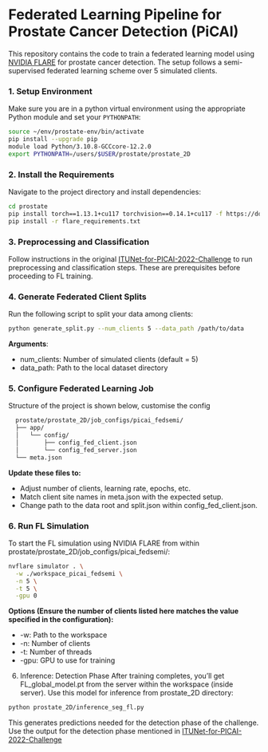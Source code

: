 
# Federated Learning Pipeline for Prostate Cancer Detection (PiCAI)

This repository contains the code to train a federated learning model using [NVIDIA FLARE](https://github.com/NVIDIA/NVFlare) for prostate cancer detection. The setup follows a semi-supervised federated learning scheme over 5 simulated clients.

### 1. Setup Environment
Make sure you are in a python virtual environment using the appropriate Python module and set your `PYTHONPATH`:

```bash
source ~/env/prostate-env/bin/activate
pip install --upgrade pip
module load Python/3.10.8-GCCcore-12.2.0
export PYTHONPATH=/users/$USER/prostate/prostate_2D
```

### 2. Install the Requirements
Navigate to the project directory and install dependencies:
```bash
cd prostate
pip install torch==1.13.1+cu117 torchvision==0.14.1+cu117 -f https://download.pytorch.org/whl/torch_stable.html
pip install -r flare_requirements.txt
```
### 3. Preprocessing and Classification
Follow instructions in the original [ITUNet-for-PICAI-2022-Challenge](https://github.com/Yukiya-Umimi/ITUNet-for-PICAI-2022-Challenge/tree/main) to run preprocessing and classification steps. These are prerequisites before proceeding to FL training.

### 4. Generate Federated Client Splits
Run the following script to split your data among clients:
```bash
python generate_split.py --num_clients 5 --data_path /path/to/data
```
**Arguments**:
- num_clients: Number of simulated clients (default = 5)
- data_path: Path to the local dataset directory

### 5. Configure Federated Learning Job
Structure of the project is shown below, customise the config 
```bash
  prostate/prostate_2D/job_configs/picai_fedsemi/
  ├── app/
  │   └── config/
  │       ├── config_fed_client.json
  │       └── config_fed_server.json
  └── meta.json
```
**Update these files to:**
- Adjust number of clients, learning rate, epochs, etc.
- Match client site names in meta.json with the expected setup.
- Change path to the data root and split.json within config_fed_client.json.

### 6. Run FL Simulation
To start the FL simulation using NVIDIA FLARE from within prostate/prostate_2D/job_configs/picai_fedsemi/:
```bash
nvflare simulator . \
  -w ./workspace_picai_fedsemi \
  -n 5 \
  -t 5 \
  -gpu 0
```

**Options (Ensure the number of clients listed here matches the value specified in the configuration):**
- -w: Path to the workspace
- -n: Number of clients
- -t: Number of threads
- -gpu: GPU to use for training

6. Inference: Detection Phase
After training completes, you’ll get FL_global_model.pt from the server within the workspace (inside server). Use this model for inference from prostate_2D directory:
```bash
python prostate_2D/inference_seg_fl.py
```
This generates predictions needed for the detection phase of the challenge. Use the output for the detection phase mentioned in [ITUNet-for-PICAI-2022-Challenge](https://github.com/Yukiya-Umimi/ITUNet-for-PICAI-2022-Challenge/tree/main/segmentation)
